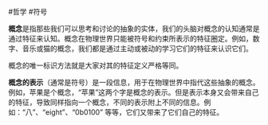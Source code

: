 #哲学 #符号

**概念**是指那些我们可以思考和讨论的抽象的实体，我们的头脑对概念的认知通常是通过特征来认知。概念在物理世界只能被符号和约束所表示的特征圈定。例如，数字、音乐或猫的概念，我们都是通过主动或被动的学习它们的特征来认识它们。

概念的唯一标识方法就是大家对其的特征定义严格等同。

**概念的表示**（通常是符号）是一段信息，用于在物理世界中指代这些抽象的概念。例如，苹果是个概念，“苹果”这两个字是概念的表示。但是表示本身又会带来自己的特征，导致同样指向一个概念，不同的表示附上不同的信息。例如：“八”、“eight”、“0b0100” 等等，它们又带来了它们自己的特征。
